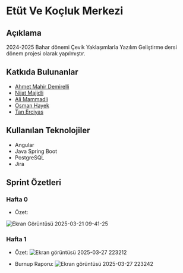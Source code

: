 # Etüt Ve Koçluk Merkezi

## Açıklama
2024-2025 Bahar dönemi Çevik Yaklaşımlarla Yazılım Geliştirme dersi dönem projesi olarak yapılmıştır.

## Katkıda Bulunanlar
- [Ahmet Mahir Demirelli](https://github.com/Ahmet-MahirDEMIRELLI)
- [Nijat Majidli](https://github.com/nicat00m20)
- [Ali Mammadli](https://github.com/alimammadli0)
- [Osman Hayek](https://github.com/osmanhayek)
- [Tan Erciyas](https://github.com/Ghurstird)

## Kullanılan Teknolojiler
- Angular
- Java Spring Boot
- PostgreSQL
- Jira

## Sprint Özetleri

### Hafta 0
- Özet:

![Ekran Görüntüsü 2025-03-21 09-41-25](https://github.com/user-attachments/assets/de94316e-8f02-454f-97d1-870b86602fe6)

### Hafta 1
- Özet:
![Ekran görüntüsü 2025-03-27 223212](https://github.com/user-attachments/assets/177ca18e-efb4-4486-9efb-fbdc2d399abb)

- Burnup Raporu:
![Ekran görüntüsü 2025-03-27 223242](https://github.com/user-attachments/assets/7a9e4b9b-5bdb-4737-bfc1-fed2fb9e5929)

